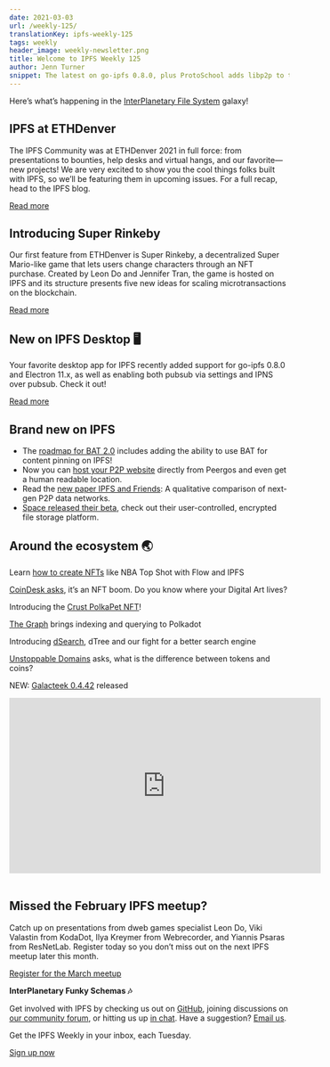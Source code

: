 ```yaml
---
date: 2021-03-03
url: /weekly-125/
translationKey: ipfs-weekly-125
tags: weekly
header_image: weekly-newsletter.png
title: Welcome to IPFS Weekly 125
author: Jenn Turner
snippet: The latest on go-ipfs 0.8.0, plus ProtoSchool adds libp2p to the curriculum and save the date for the March meetup!
---
```


Here’s what’s happening in the [InterPlanetary File System](https://ipfs.io/) galaxy!

## IPFS at ETHDenver
The IPFS Community was at ETHDenver 2021 in full force: from presentations to bounties, help desks and virtual hangs, and our favorite—new projects! We are very excited to show you the cool things folks built with IPFS, so we’ll be featuring them in upcoming issues. For a full recap, head to the IPFS blog.

[Read more](https://blog.ipfs.io/2021-02-26-ipfs-at-ethdenver/)

## Introducing Super Rinkeby
Our first feature from ETHDenver is Super Rinkeby, a decentralized Super Mario-like game that lets users change characters through an NFT purchase. Created by Leon Do and Jennifer Tran, the game is hosted on IPFS and its structure presents five new ideas for scaling microtransactions on the blockchain.

[Read more](https://devfolio.co/submissions/super-rinkeby-game-a88e)

## New on IPFS Desktop 🖥
Your favorite desktop app for IPFS recently added support for go-ipfs 0.8.0 and Electron 11.x, as well as enabling both pubsub via settings and IPNS over pubsub. Check it out!

[Read more](https://github.com/ipfs-shipyard/ipfs-desktop/releases/tag/v0.14.0)

## Brand new on IPFS
* The [roadmap for BAT 2.0](https://brave.com/bat-roadmap-2-0/) includes adding the ability to use BAT for content pinning on IPFS!
* Now you can [host your P2P website](https://peergos.org/posts/p2p-web-hosting) directly from Peergos and even get a human readable location.
* Read the [new paper IPFS and Friends](https://arxiv.org/pdf/2102.12737.pdf): A qualitative comparison of next-gen P2P data networks. 
* [Space released their beta](https://space.storage/), check out their user-controlled, encrypted file storage platform. 

## Around the ecosystem 🌏
Learn [how to create NFTs](https://medium.com/pinata/how-to-create-nfts-like-nba-top-shot-with-flow-and-ipfs-701296944bf) like NBA Top Shot with Flow and IPFS

[CoinDesk asks](https://www.coindesk.com/its-an-nft-boom-do-you-know-where-your-digital-art-lives), it’s an NFT boom. Do you know where your Digital Art lives?

Introducing the [Crust PolkaPet NFT](https://medium.com/crustnetwork/introducing-the-crust-polkapet-nft-1a27f2ffa733)! 

[The Graph](https://medium.com/polkadot-network/the-graph-bringing-indexing-and-querying-to-polkadot-6b433e381fe8) brings indexing and querying to Polkadot 

Introducing [dSearch](https://peepsology.medium.com/introducing-dsearch-dtree-our-fight-for-a-better-search-engine-a4baa3a50171), dTree and our fight for a better search engine 

[Unstoppable Domains](https://medium.com/unstoppabledomains/what-is-the-difference-between-tokens-and-coins-8ab0b605b8d0) asks, what is the difference between tokens and coins?

NEW: [Galacteek 0.4.42](https://discuss.ipfs.io/t/galacteek-0-4-42-released/10259) released 

<iframe width="560" height="315" src="https://www.youtube.com/embed/YsfEdRx05V8" title="YouTube video player" frameborder="0" allow="accelerometer; autoplay; clipboard-write; encrypted-media; gyroscope; picture-in-picture" allowfullscreen></iframe>
<br>
<br>

## Missed the February IPFS meetup?  
Catch up on presentations from dweb games specialist Leon Do, Viki Valastin from KodaDot, Ilya Kreymer from Webrecorder, and Yiannis Psaras from ResNetLab. Register today so you don’t miss out on the next IPFS meetup later this month.

[Register for the March meetup](https://www.meetup.com/San-Francisco-IPFS/events/276123396/)

**InterPlanetary Funky Schemas 🎶**

Get involved with IPFS by checking us out on [GitHub](https://github.com/ipfs), joining discussions on [our community forum](https://discuss.ipfs.io/), or hitting us up [in chat](https://riot.im/app/#/room/#ipfs:matrix.org). Have a suggestion? [Email us](mailto:newsletter@ipfs.io).

Get the IPFS Weekly in your inbox, each Tuesday.
<p><a href="https://ipfs.us4.list-manage.com/subscribe?u=25473244c7d18b897f5a1ff6b&amp;id=cad54b2230" class="button button-primary">Sign up now</a></p>
